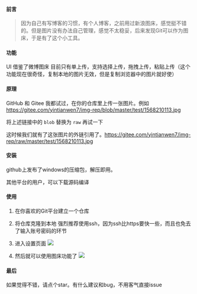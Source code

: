 #### 前言
> 因为自己有写博客的习惯，有个人博客，之前用过新浪图床，感觉挺不错的。但是图片没有办法自己管理，感觉不太稳妥，后来发现Git可以作为图床，于是有了这个小工具。

#### 功能
UI 借鉴了微博图床
目前只有单上传，支持选择上传，拖拽上传，粘贴上传（这个功能现在很奇怪，复制本地的图片无效，但是复制浏览器中的图片就好使）

#### 原理
GitHub 和 Gitee 我都试过，在你的仓库里上传一张图片。例如 https://gitee.com/yintianwen7/img-rep/blob/master/test/1568210113.jpg

将上述链接中的 `blob` 替换为 `raw` 再试一下

这时候我们就有了这张图片的外链引用了。https://gitee.com/yintianwen7/img-rep/raw/master/test/1568210113.jpg


#### 安装
github上发布了windows的压缩包，解压即用。

其他平台的用户，可以下载源码编译

#### 使用
1. 在你喜欢的Git平台建立一个仓库

2. 将仓库克隆到本地
强烈推荐使用ssh，因为ssh比https要快一些，而且也免去了输入账号密码的环节

3. 进入设置页面
![](https://gitee.com/yintianwen7/img-rep2/raw/master/new/721F280D-9C74-4E54-B4CF-E3FA4D7469B5.png)

4. 然后就可以使用图床功能了
![](https://gitee.com/yintianwen7/img-rep2/raw/master/new/F9008610-95ED-4F70-B08B-4CDD08F6B974.png)

#### 最后
如果觉得不错，请点个star。有什么建议和bug，不用客气直接issue